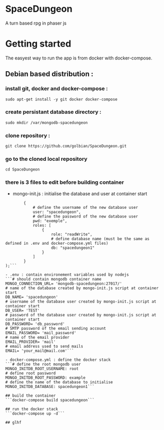 # SpaceDungeon
A turn based rpg in phaser js

# Getting started
The easyest way to run the app is from docker with docker-compose.

## Debian based distribution :
### install git, docker and docker-compose :
```sudo apt-get install -y git docker docker-compose```

### create persistant database directory :
```sudo mkdir /var/mongodb-spacedungeon```

### clone repository :
```git clone https://github.com/golbian/SpaceDungeon.git```

### go to the cloned local repository
```cd SpaceDungeon```

### there is 3 files to edit before building container

- mongo-init.js : initialise the database and user at container start
```db.createUser(
        {
            # define the username of the new database user
            user: "spacedungeon",
            # define the password of the new database user
            pwd: "exemple",
            roles: [
                {
                    role: "readWrite",
                    # define database name (must be the same as defined in .env and docker-compose.yml files)
                    db: "spacedungeon1"
                }
            ]
        }
);```

- .env : contain environement variables used by nodejs
```# should contain mongodb container name
MONGO_CONNECTION_URL= 'mongodb-spacedungeon:27017/'
# name of the database created by mongo-init.js script at container start
DB_NAME= 'spacedungeon'
# username of the database user created by mongo-init.js script at container start
DB_USER= 'TEST'
# password of the database user created by mongo-init.js script at container start
DB_PASSWORD= 'db_password'
# SMTP password of the email sending account
EMAIL_PASSWORD= 'mail_password'
# name of the email provider
EMAIL_PROVIDER= 'mail'
# email address used to send mails
EMAIL= 'your_mail@mail.com'```

- docker-compose.yml : define the docker stack
```# define the root mongodb user
MONGO_INITDB_ROOT_USERNAME: root
# define root password
MONGO_INITDB_ROOT_PASSWORD: example
# define the name of the database to initialise
MONGO_INITDB_DATABASE: spacedungeon1```

## build the container
```docker-compose build spacedungeon```

## run the docker stack
```docker-compose up -d```

## glhf
